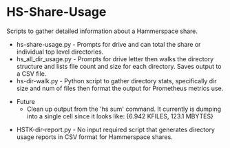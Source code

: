 # HS-Share-Usage
 Scripts to gather detailed information about a Hammerspace share.
 + hs-share-usage.py - Prompts for drive and can total the share or individual top level directories.
 + hs_all_dir_usage.py - Prompts for drive letter then walks the directory structure and lists file count and size for each directory. Saves output to a CSV file.
 + hs-dir-walk.py - Python script to gather directory stats, specifically dir size and num of files then format the output for Prometheus metrics use.
  - Future
    - Clean up output from the 'hs sum' command. It currently is dumping into a single cell since it looks like: {6.942 KFILES, 123.1 MBYTES}
 + HSTK-dir-report.py - No input required script that generates directory usage reports in CSV format for Hammerspace shares. 